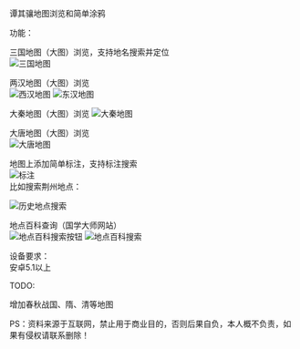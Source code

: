 谭其骧地图浏览和简单涂鸦  


功能：  

  三国地图（大图）浏览，支持地名搜索并定位  
  ![三国地图](https://github.com/cadicex/history_map/blob/master/sanguo.jpg)  
  
  两汉地图（大图）浏览  
  ![西汉地图](https://github.com/cadicex/history_map/blob/master/xihan.jpg)
  ![东汉地图](https://github.com/cadicex/history_map/blob/master/donghan.jpg)
  
  大秦地图（大图）浏览 
  ![大秦地图](https://github.com/cadicex/history_map/blob/master/qin.jpg)
  
  大唐地图（大图）浏览  
  ![大唐地图](https://github.com/cadicex/history_map/blob/master/tang.jpg)
  
  地图上添加简单标注，支持标注搜索    
  ![标注](https://github.com/cadicex/history_map/blob/master/%E7%AE%80%E5%8D%95%E6%B6%82%E9%B8%A6.jpg)  
  比如搜索荆州地点：  
  
  ![历史地点搜索](https://github.com/cadicex/history_map/blob/master/%E6%90%9C%E7%B4%A2%E8%8D%86%E5%B7%9E.jpg)
  
  地点百科查询（国学大师网站）  
  ![地点百科搜索按钮](https://github.com/cadicex/history_map/blob/master/%E5%9C%B0%E7%82%B9%E7%99%BE%E7%A7%91.jpg)
  ![地点百科搜索](https://github.com/cadicex/history_map/blob/master/%E5%9C%B0%E7%82%B9%E7%99%BE%E7%A7%91%E9%A1%B5%E9%9D%A2.jpg)

设备要求：  
  安卓5.1以上  

TODO:  

  增加春秋战国、隋、清等地图   

PS：资料来源于互联网，禁止用于商业目的，否则后果自负，本人概不负责，如果有侵权请联系删除！  
